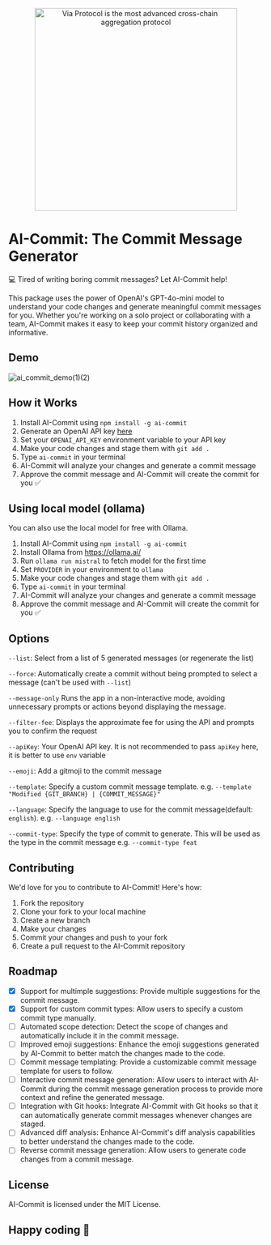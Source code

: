 <p align="center"><img width="400px" alt="Via Protocol is the most advanced cross-chain aggregation protocol" src="https://user-images.githubusercontent.com/20267733/218333677-ebdb09e5-9487-434c-92f5-f4bdcc76f632.png" width="100%">
</p>

# **AI-Commit: The Commit Message Generator**

💻 Tired of writing boring commit messages? Let AI-Commit help!

This package uses the power of OpenAI's GPT-4o-mini model to understand your code changes and generate meaningful commit messages for you. Whether you're working on a solo project or collaborating with a team, AI-Commit makes it easy to keep your commit history organized and informative.

## Demo
![ai_commit_demo(1)(2)](https://github.com/JinoArch/ai-commit/assets/39610834/3002dfa2-737a-44b9-91c9-b43907f11144)


## How it Works
1. Install AI-Commit using `npm install -g ai-commit`
2. Generate an OpenAI API key [here](https://platform.openai.com/account/api-keys )
3. Set your `OPENAI_API_KEY` environment variable to your API key
1. Make your code changes and stage them with `git add .`
2. Type `ai-commit` in your terminal
3. AI-Commit will analyze your changes and generate a commit message
4. Approve the commit message and AI-Commit will create the commit for you ✅

## Using local model (ollama)

You can also use the local model for free with Ollama.

1. Install AI-Commit using `npm install -g ai-commit`
2. Install Ollama from https://ollama.ai/
3. Run `ollama run mistral` to fetch model for the first time
4. Set `PROVIDER` in your environment to `ollama`
1. Make your code changes and stage them with `git add .`
2. Type `ai-commit` in your terminal
3. AI-Commit will analyze your changes and generate a commit message
4. Approve the commit message and AI-Commit will create the commit for you ✅

## Options
`--list`: Select from a list of 5 generated messages (or regenerate the list)

`--force`: Automatically create a commit without being prompted to select a message (can't be used with `--list`)

`--message-only` Runs the app in a non-interactive mode, avoiding unnecessary prompts or actions beyond displaying the message.

`--filter-fee`: Displays the approximate fee for using the API and prompts you to confirm the request

`--apiKey`: Your OpenAI API key. It is not recommended to pass `apiKey` here, it is better to use `env` variable

`--emoji`: Add a gitmoji to the commit message

`--template`: Specify a custom commit message template. e.g. `--template "Modified {GIT_BRANCH} | {COMMIT_MESSAGE}"`

`--language`: Specify the language to use for the commit message(default: `english`). e.g. `--language english`

`--commit-type`: Specify the type of commit to generate. This will be used as the type in the commit message e.g. `--commit-type feat`

## Contributing
We'd love for you to contribute to AI-Commit! Here's how:

1. Fork the repository
2. Clone your fork to your local machine
3. Create a new branch
4. Make your changes
5. Commit your changes and push to your fork
6. Create a pull request to the AI-Commit repository

## Roadmap

- [x] Support for multimple suggestions: Provide multiple suggestions for the commit message.
- [x] Support for custom commit types: Allow users to specify a custom commit type manually.
- [ ] Automated scope detection: Detect the scope of changes and automatically include it in the commit message.
- [ ] Improved emoji suggestions: Enhance the emoji suggestions generated by AI-Commit to better match the changes made to the code.
- [ ] Commit message templating: Provide a customizable commit message template for users to follow.
- [ ] Interactive commit message generation: Allow users to interact with AI-Commit during the commit message generation process to provide more context and refine the generated message.
- [ ] Integration with Git hooks: Integrate AI-Commit with Git hooks so that it can automatically generate commit messages whenever changes are staged.
- [ ] Advanced diff analysis: Enhance AI-Commit's diff analysis capabilities to better understand the changes made to the code.
- [ ] Reverse commit message generation: Allow users to generate code changes from a commit message.

## License
AI-Commit is licensed under the MIT License.

## Happy coding 🚀
